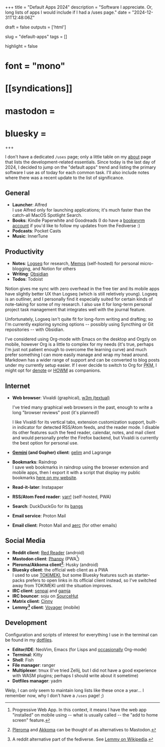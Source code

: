 +++
title = "Default Apps 2024"
description = "Software I appreciate. Or, long lists of apps I would include if I had a /uses page."
date = "2024-12-31T12:48:06Z"

draft = false
outputs = ['html']

slug = "default-apps"
tags = []

highlight = false
# font = "mono"

# [[syndications]]
# mastodon =
# bluesky =
+++

I don't have a dedicated `/uses` page; only a little table on my [about](/about/) page that lists the development-related essentials. Since today is the last day of 2024, I decided to jump on the "default apps" trend and listing the primary software I use as of today for each common task. I'll also include notes where there was a recent update to the list of significance.

## General

- **Launcher**: Alfred <br />
  I use Alfred only for launching applications; it's much faster than the catch-all MacOS Spotlight Search.
- **Books**: Kindle Paperwhite and Goodreads (I do have a [bookwyrm account](https://tildebooks.org/user/hedy) if you'd like to follow my updates from the Fediverse :)
- **Podcasts**: Pocket Casts
- **Music**: InnerTune

## Productivity

- **Notes**: [Logseq](https://logseq.com/) for research, [Memos](https://usememos.com/) (self-hosted) for personal micro-blogging, and Notion for others
- **Writing**: [Obsidian](https://obsidian.md)
- **Todos**: Todoist

Notion gives me sync with zero overhead in the free tier and its mobile apps have slightly better UX than Logseq (which is still reletively young). Logseq is an outliner, and I personally find it especially suited for certain kinds of note-taking for some of my research. I also use it for long-term personal project task management that integrates well with the journal feature.

Unfortunately, Logseq isn't quite fit for long-form writing and drafting; so I'm currently exploring syncing options -- possibly using Syncthing or Git repositories -- with Obsidian.

I've considered using Org-mode with Emacs on the desktop and Orgzly on mobile, however Org is a little to complex for my needs (it's true, perhaps I'm just not patient enough to overcome the learning curve) and much prefer something I can more easily manage and wrap my head around. Markdown has a wider range of support and can be converted to blog posts under my currently setup easier. If I ever decide to switch to Org for <abbr title="Personal Knowledge Management">PKM</abbr>, I might opt for [denote](https://protesilaos.com/emacs/denote) or [HOWM](https://kaorahi.github.io/howm/) as companions.

## Internet

- **Web browser**: Vivaldi (graphical), [w3m (textual)](https://home.hedy.dev/posts/the-joy-of-feed-readers/#alternative-browsers)

  I've tried many graphical web browsers in the past, enough to write a long "browser reviews" post (it's planned!) <br />

  I like Vivaldi for its vertical tabs, extension customization support, built-in indicator for detected RSS/Atom feeds, and the reader mode. I disable its other features such the feed reader, calendar, notes, and mail client and would personally prefer the Firefox backend, but Vivaldi is currently the best option for personal use.

- **[Gemini](https://geminiquickst.art) (and Gopher) client**: [gelim](https://github.com/hedyhli/gelim) and Lagrange
- **Bookmarks**: Raindrop <br />
  I save web bookmarks in raindrop using the browser extension and mobile apps, then I export it with a script that display my public bookmarks [here on my website](https://home.hedy.dev/bookmarks/).
- **Read-it-later**: Instapaper
- **RSS/Atom Feed reader**: [yarr!](https://github.com/nkanaev/yarr) (self-hosted, PWA)
- **Search**: DuckDuckGo for its [bangs](https://duckduckgo.com/bang)
- **Email service**: Proton Mail
- **Email client**: Proton Mail and [aerc](https://aerc-mail.org) (for other emails)
## Social Media

- **Reddit client**: [Red Reader](https://github.com/QuantumBadger/RedReader) (android)
- **Mastodon client**: [Phanpy](https://phanpy.social/) (PWA[^PWA])
- **Pleroma/Akkoma client[^pleroma]**: Husky (android)
- **Bluesky client**: the official web client as a PWA <br />
  I used to use [TOKIMEKI](https://tokimeki.blue/), but some Bluesky features such as starter-packs prefers to open links in its official client instead, so I've switched away from TOKIMEKI until the situation improves.
- **IRC client**: [senpai](https://sr.ht/~delthas/senpai/) and [gamja](https://codeberg.org/emersion/gamja)
- **IRC bouncer**: soju on [SourceHut](https://man.sr.ht/chat.sr.ht/)
- **Matrix client**: [Cinny](https://cinny.in/)
- **Lemmy[^lemmy] client**: [Voyager](https://vger.app/) (mobile)

[^PWA]: Progressive Web App. In this context, it means I have the web app "installed" on mobile using -- what is usually called -- the "add to home screen" feature.

[^lemmy]: A reddit alternative part of the fediverse. See [Lemmy on Wikipedia](https://en.wikipedia.org/wiki/Lemmy_(social_network)).

[^pleroma]: [Pleroma](https://pleroma.social/) and [Akkoma](https://akkoma.social/) can be thought of as alternatives to Mastodon.

## Development

Configuration and scripts of interest for everything I use in the terminal can be found in my [dotfiles](https://github.com/hedyhli/dotfiles).

- **Editor/IDE**: NeoVim, Emacs (for Lisps and [occasionally](https://smol.hedy.dev/re-baty-emacs-from-scratch) Org-mode)
- **Terminal**: Kitty
- **Shell**: Fish
- **File manager**: ranger
- **Multiplexer**: tmux (I've tried Zellij, but I did not have a good experience with WASM plugins; perhaps I should write about it sometime)
- **Dotfiles manager**: yadm


Welp, I can only seem to maintain long lists like these once a year... I remember now, why I don't have a `/uses` page! ;)
